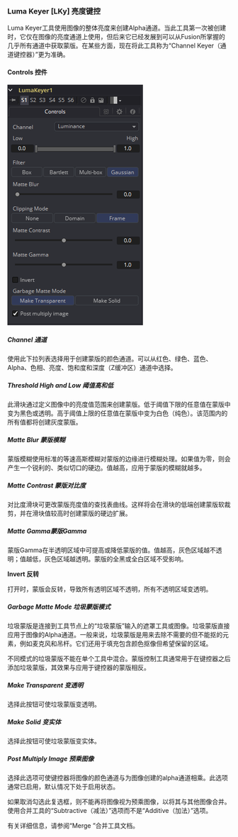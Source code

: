 ### Luma Keyer [LKy] 亮度键控

Luma Keyer工具使用图像的整体亮度来创建Alpha通道。当此工具第一次被创建时，它仅在图像的亮度通道上使用，但后来它已经发展到可以从Fusion所掌握的几乎所有通道中获取蒙版。在某些方面，现在将此工具称为“Channel Keyer（通道键控器）”更为准确。

#### Controls 控件

![LKy_Controls](images/LKy_Controls.png)

##### Channel 通道

使用此下拉列表选择用于创建蒙版的颜色通道。可以从红色、绿色、蓝色、Alpha、色相、亮度、饱和度和深度（Z缓冲区）通道中选择。

##### Threshold High and Low 阈值高和低

此滑块通过定义图像中的亮度值范围来创建蒙版。低于阈值下限的任意值在蒙版中变为黑色或透明。高于阈值上限的任意值在蒙版中变为白色（纯色）。该范围内的所有值都将创建灰度蒙版。

##### Matte Blur 蒙版模糊

蒙版模糊使用标准的等速高斯模糊对蒙版的边缘进行模糊处理。如果值为零，则会产生一个锐利的、类似切口的硬边。值越高，应用于蒙版的模糊就越多。

##### Matte Contrast 蒙版对比度

对比度滑块可更改蒙版亮度值的查找表曲线。这样将会在滑块的低端创建蒙版软裁剪，并在滑块值较高时创建蒙版的硬边扩展。

##### Matte Gamma蒙版Gamma

蒙版Gamma在半透明区域中可提高或降低蒙版的值。值越高，灰色区域越不透明；值越低，灰色区域越透明。蒙版的全黑或全白区域不受影响。

**Invert 反转**

打开时，蒙版会反转，导致所有透明区域不透明，所有不透明区域变透明。

##### Garbage Matte Mode 垃圾蒙版模式

垃圾蒙版是连接到工具节点上的“垃圾蒙版”输入的遮罩工具或图像。垃圾蒙版直接应用于图像的Alpha通道。一般来说，垃圾蒙版是用来去除不需要的但不能抠的元素，例如麦克风和吊杆。它们还用于填充包含颜色抠像但希望保留的区域。

不同模式的垃圾蒙版不能在单个工具中混合。蒙版控制工具通常用于在键控器之后添加垃圾蒙版，其效果与应用于键控器的蒙版相反。

##### Make Transparent 变透明

选择此按钮可使垃圾蒙版变透明。

##### Make Solid 变实体

选择此按钮可使垃圾蒙版变实体。

##### Post Multiply Image 预乘图像

选择此选项可使键控器将图像的颜色通道与为图像创建的alpha通道相乘。此选项通常已启用，默认情况下处于启用状态。

如果取消勾选此复选框，则不能再将图像视为预乘图像，以将其与其他图像合并。使用合并工具的“Subtractive（减法）”选项而不是“Additive（加法）”选项。

有关详细信息，请参阅“Merge ”合并工具文档。